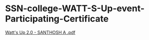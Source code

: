 # SSN-college-WATT-S-Up-event-Participating-Certificate
[Watt's Up 2.0 - SANTHOSH A .pdf](https://github.com/user-attachments/files/20261384/Watt.s.Up.2.0.-.SANTHOSH.A.pdf)
